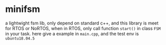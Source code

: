 # minifsm
a lightwight fsm lib, only depend on standard c++, and this library is meet for RTOS or NoRTOS,
when in RTOS, only call function `start()` in class `FSM` in your task.
here give a example in `main.cpp`, and the test env is `ubuntu18.04.5`

